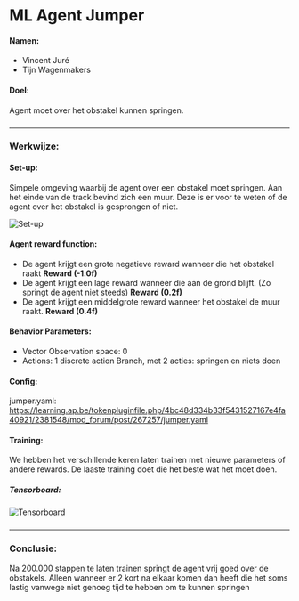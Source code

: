 # ML Agent Jumper

#### Namen:
- Vincent Juré
- Tijn Wagenmakers

#### Doel:
Agent moet over het obstakel kunnen springen.

### 

------------

### Werkwijze:
#### Set-up: 
Simpele omgeving waarbij de agent over een obstakel moet springen. Aan het einde van de track bevind zich een muur. Deze is er voor te weten of de agent over het obstakel is gesprongen of niet.

![Set-up](https://cdn.discordapp.com/attachments/1233425529009471508/1233425988420108320/Schermafbeelding_2024-04-26_om_16.34.04.png?ex=666ef7f7&is=666da677&hm=6620c3eaa2b309599bb70debce37b16584cb352e6f238c8423b50de710fdb14d& "Set-up")

#### Agent reward function:
- De agent krijgt een grote negatieve reward wanneer die het obstakel raakt **Reward (-1.0f)**
- De agent krijgt een lage reward wanneer die aan de grond blijft. (Zo springt de agent niet steeds) **Reward (0.2f)**
- De agent krijgt een middelgrote reward wanneer het obstakel de muur raakt.  **Reward (0.4f)**

#### Behavior Parameters:
* Vector Observation space: 0
* Actions: 1 discrete action Branch, met 2 acties: springen en niets doen

#### Config:
jumper.yaml: 
https://learning.ap.be/tokenpluginfile.php/4bc48d334b33f5431527167e4fa40921/2381548/mod_forum/post/267257/jumper.yaml

#### Training:

We hebben het verschillende keren laten trainen met nieuwe parameters of andere rewards. De laaste training doet die het beste wat het moet doen.

##### Tensorboard:
![Tensorboard](https://cdn.discordapp.com/attachments/1233425529009471508/1233425619337871460/Schermafbeelding_2024-04-26_om_16.22.09.png?ex=666ef79f&is=666da61f&hm=9afbdbe944248607f71d1b2bb9f870250a4a3859e97688446fb6c2652b81f345& "Tensorboard")

### 
------------
### Conclusie:
Na 200.000 stappen te laten trainen springt de agent vrij goed over de obstakels. Alleen wanneer er 2 kort na elkaar komen dan heeft die het soms lastig vanwege niet genoeg tijd te hebben om te kunnen springen
